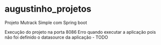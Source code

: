 # augustinho_projetos
Projeto Mutrack Simple com Spring boot

Execução do projeto na porta 8086
Erro quando executar a aplicação pois não foi definido o datasource da aplicação - TODO
